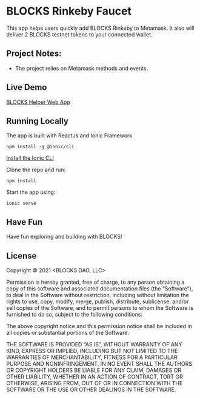 # BLOCKS Rinkeby Faucet

This app helps users quickly add BLOCKS Rinkeby to Metamask. It also will deliver 2 BLOCKS testnet tokens to your connected wallet. 

## Project Notes:
- The project relies on Metamask methods and events.

## Live Demo

[BLOCKS Helper Web App](https://blocks-faucet.web.app/home)

## Running Locally
The app is built with ReactJs and Ionic Framework
```
npm install -g @ionic/cli
```
[Install the Ionic CLI](https://ionicframework.com/docs/cli/)

Clone the repo and run:
```
npm install
```
Start the app using:
```
ionic serve
```

## Have Fun

Have fun exploring and building with BLOCKS!


## License

Copyright © 2021 <BLOCKS DAO, LLC>

Permission is hereby granted, free of charge, to any person obtaining a copy of this software and associated documentation files (the “Software”), to deal in the Software without restriction, including without limitation the rights to use, copy, modify, merge, publish, distribute, sublicense, and/or sell copies of the Software, and to permit persons to whom the Software is furnished to do so, subject to the following conditions:

The above copyright notice and this permission notice shall be included in all copies or substantial portions of the Software.

THE SOFTWARE IS PROVIDED “AS IS”, WITHOUT WARRANTY OF ANY KIND, EXPRESS OR IMPLIED, INCLUDING BUT NOT LIMITED TO THE WARRANTIES OF MERCHANTABILITY, FITNESS FOR A PARTICULAR PURPOSE AND NONINFRINGEMENT. IN NO EVENT SHALL THE AUTHORS OR COPYRIGHT HOLDERS BE LIABLE FOR ANY CLAIM, DAMAGES OR OTHER LIABILITY, WHETHER IN AN ACTION OF CONTRACT, TORT OR OTHERWISE, ARISING FROM, OUT OF OR IN CONNECTION WITH THE SOFTWARE OR THE USE OR OTHER DEALINGS IN THE SOFTWARE.